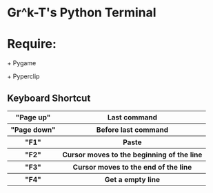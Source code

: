 # Gr^k-T's Python Terminal
<div>
	<h1>Require:</h1>
	<p> + Pygame</p>
	<p> + Pyperclip</p>
</div>
<div>
	<h2>Keyboard Shortcut</h2>
	<table>
		<tr>
			<th id=left>"Page up"</th>
			<th id="right">Last command</th>
		</tr>
		<tr>
			<th id=left>"Page down"</th>
			<th id="right">Before last command</th>
		</tr>
		<tr>
			<th id=left>"F1"</th>
			<th id="right">Paste</th>
		</tr>
		<tr>
			<th id=left>"F2"</th>
			<th id="right">Cursor moves to the beginning of the line</th>
		</tr>
		<tr>
			<th id=left>"F3"</th>
			<th id="right">Cursor moves to the end of the line</th>
		</tr>
		<tr>
			<th id=left>"F4"</th>
			<th id="right">Get a empty line</th>
		</tr>
	</table>
</div>